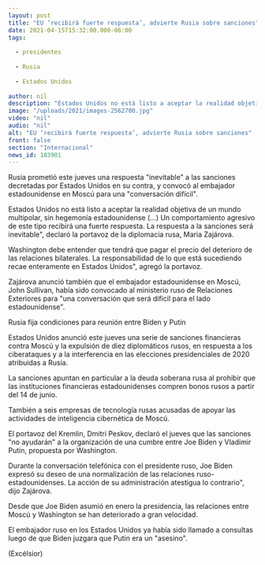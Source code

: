 ```yaml
---
layout: post
title: "EU ‘recibirá fuerte respuesta’, advierte Rusia sobre sanciones"
date: 2021-04-15T15:32:00.000-06:00
tags:
  
  - presidentes
  
  - Rusia
  
  - Estados Unidos
  
author: nil
description: "Estados Unidos no está listo a aceptar la realidad objetiva de un mundo multipolar, señaló la portavoz de la diplomacia rusa, Maria Zajárova"
image: "/uploads/2021/images-2562700.jpg"
video: "nil"
audio: "nil"
alt: "EU ‘recibirá fuerte respuesta’, advierte Rusia sobre sanciones"
front: false
section: "Internacional"
news_id: 183901
---
```


Rusia prometió este jueves una respuesta "inevitable" a las sanciones decretadas por Estados Unidos en su contra, y convocó al embajador estadounidense en Moscú para una "conversación difícil".

Estados Unidos no está listo a aceptar la realidad objetiva de un mundo multipolar, sin hegemonía estadounidense (...) Un comportamiento agresivo de este tipo recibirá una fuerte respuesta. La respuesta a la sanciones será inevitable", declaró la portavoz de la diplomacia rusa, Maria Zajárova.

Washington debe entender que tendrá que pagar el precio del deterioro de las relaciones bilaterales. La responsabilidad de lo que está sucediendo recae enteramente en Estados Unidos", agregó la portavoz.

Zajárova anunció también que el embajador estadounidense en Moscú, John Sullivan, había sido convocado al ministerio ruso de Relaciones Exteriores para "una conversación que será difícil para el lado estadounidense".

Rusia fija condiciones para reunión entre Biden y Putin

Estados Unidos anunció este jueves una serie de sanciones financieras contra Moscú y la expulsión de diez diplomáticos rusos, en respuesta a los ciberataques y a la interferencia en las elecciones presidenciales de 2020 atribuidas a Rusia.


La sanciones apuntan en particular a la deuda soberana rusa al prohibir que las instituciones financieras estadounidenses compren bonos rusos a partir del 14 de junio.

También a seis empresas de tecnología rusas acusadas de apoyar las actividades de inteligencia cibernética de Moscú.

El portavoz del Kremlin, Dmitri Peskov, declaró el jueves que las sanciones "no ayudarán" a la organización de una cumbre entre Joe Biden y Vladimir Putin, propuesta por Washington.

Durante la conversación telefónica con el presidente ruso, Joe Biden expresó su deseo de una normalización de las relaciones ruso-estadounidenses. La acción de su administración atestigua lo contrario", dijo Zajárova.

Desde que Joe Biden asumió en enero la presidencia, las relaciones entre Moscú y Washington se han deteriorado a gran velocidad.

El embajador ruso en los Estados Unidos ya había sido  llamado a consultas luego de que Biden juzgara que Putin era un "asesino".

(Excélsior)